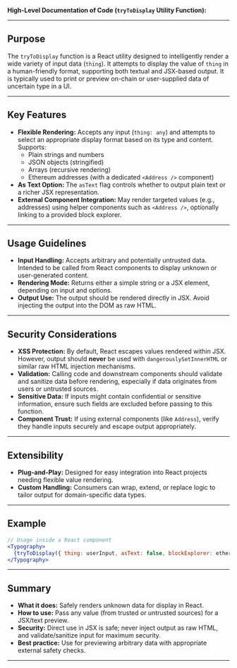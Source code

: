 **High-Level Documentation of Code (`tryToDisplay` Utility Function):**

---

## Purpose

The `tryToDisplay` function is a React utility designed to intelligently render a wide variety of input data (`thing`). It attempts to display the value of `thing` in a human-friendly format, supporting both textual and JSX-based output. It is typically used to print or preview on-chain or user-supplied data of uncertain type in a UI.

---

## Key Features

- **Flexible Rendering:** Accepts any input (`thing: any`) and attempts to select an appropriate display format based on its type and content. Supports:
  - Plain strings and numbers
  - JSON objects (stringified)
  - Arrays (recursive rendering)
  - Ethereum addresses (with a dedicated `<Address />` component)
- **As Text Option:** The `asText` flag controls whether to output plain text or a richer JSX representation.
- **External Component Integration:** May render targeted values (e.g., addresses) using helper components such as `<Address />`, optionally linking to a provided block explorer.

---

## Usage Guidelines

- **Input Handling:** Accepts arbitrary and potentially untrusted data. Intended to be called from React components to display unknown or user-generated content.
- **Rendering Mode:** Returns either a simple string or a JSX element, depending on input and options.
- **Output Use:** The output should be rendered directly in JSX. Avoid injecting the output into the DOM as raw HTML.

---

## Security Considerations

- **XSS Protection:** By default, React escapes values rendered within JSX. However, output should **never** be used with `dangerouslySetInnerHTML` or similar raw HTML injection mechanisms.
- **Validation:** Calling code and downstream components should validate and sanitize data before rendering, especially if data originates from users or untrusted sources.
- **Sensitive Data:** If inputs might contain confidential or sensitive information, ensure such fields are excluded before passing to this function.
- **Component Trust:** If using external components (like `Address`), verify they handle inputs securely and escape output appropriately.

---

## Extensibility

- **Plug-and-Play:** Designed for easy integration into React projects needing flexible value rendering.
- **Custom Handling:** Consumers can wrap, extend, or replace logic to tailor output for domain-specific data types.

---

## Example

```jsx
// Usage inside a React component
<Typography>
  {tryToDisplay({ thing: userInput, asText: false, blockExplorer: etherscanUrl })}
</Typography>
```

---

## Summary

- **What it does:** Safely renders unknown data for display in React.
- **How to use:** Pass any value (from trusted or untrusted sources) for a JSX/text preview.
- **Security:** Direct use in JSX is safe; never inject output as raw HTML, and validate/sanitize input for maximum security.
- **Best practice:** Use for previewing arbitrary data with appropriate external safety checks.

---